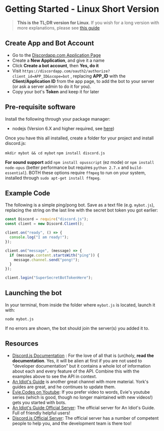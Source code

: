 # Getting Started - Linux Short Version

> **This is the TL;DR version for Linux**. If you wish for a long version with more explanations, please see [this guide](/getting-started/the-long-version.html)

## Create App and Bot Account

- Go to the [Discordapp.com Application Page](https://discordapp.com/developers/applications/me)
- Create a **New Application**, and give it a name
- Click **Create a bot account**, then **Yes, do it**
- Visit `https://discordapp.com/oauth2/authorize?client_id=APP_ID&scope=bot` , replacing **APP_ID** with the **Client/Application ID** from the app page, to add the bot to your server (or ask a server admin to do it for you).
- Copy your bot's **Token** and keep it for later

## Pre-requisite software

Install the following through your package manager:

- nodejs (Version 6.X and higher required, see [here](https://nodejs.org/en/download/package-manager/))

Once you have this all installed, create a folder for your project and install discord.js:

`mkdir mybot && cd mybot`
`npm install discord.js`

**For sound support** add `npm install opusscript` (ez mode) or `npm install node-opus` (better performance but requires `python 2.7.x` and `build-essential`). BOTH these options require `ffmpeg` to run on your system, installed through `sudo apt-get install ffmpeg`.

## Example Code

The following is a simple ping/pong bot. Save as a text file (e.g. `mybot.js`), replacing the string on the last line with the secret bot token you got earlier:

```js
const Discord = require("discord.js");
const client = new Discord.Client();

client.on("ready", () => {
  console.log("I am ready!");
});

client.on("message", (message) => {
  if (message.content.startsWith("ping")) {
    message.channel.send("pong!");
  }
});

client.login("SuperSecretBotTokenHere");
```

## Launching the bot

In your terminal, from inside the folder where `mybot.js` is located, launch it with:

`node mybot.js`

If no errors are shown, the bot should join the server(s) you added it to.

## Resources

- [Discord.js Documentation](http://discord.js.org) : For the love of all that is (un)holy, **read the documentation**. Yes, it will be alien at first if you are not used to "developer documentation" but it contains a whole lot of information about each and every feature of the API. Combine this with the examples above to see the API in context.
- [An Idiot's Guide](https://www.youtube.com/c/AnIdiotsGuide) is another great channel with more material. York's guides are great, and he continues to update them.
- [Evie.Codes on Youtube](https://www.youtube.com/channel/UCvQubaJPD0D-PSokbd5DAiw): If you prefer video to words, Evie's youtube series (which is good, though no longer maintained with new videos!) gets you started with bots.
- [An Idiot's Guide Official Server](https://discord.gg/9ESEZAx): The official server for An Idiot's Guide. Full of friendly helpful users!
- [Discord.js Official Server](https://discord.gg/bRCvFy9): The official server has a number of competent people to help you, and the development team is there too!
